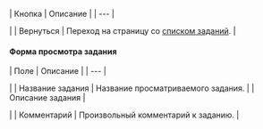 | Кнопка | Описание |
| --- |

|
| Вернуться | Переход на страницу со [списком заданий](/user_help/service/bizproc/bizproc_task_list.php). |

#### Форма просмотра задания

| Поле | Описание |
| --- |

|
| Название задания | Название просматриваемого задания. |
| Описание задания |

|
| Комментарий | Произвольный комментарий к заданию. |

<!--
<h4>Кнопки управления
В зависимости от типа задания количество кнопок и действия, выполняемые по их нажатии, могут быть разными.

| Кнопка | Описание |
| --- |